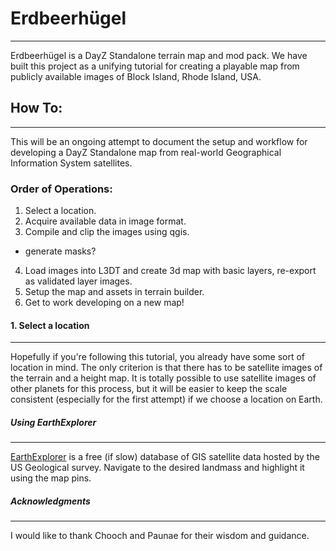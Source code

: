 # Erdbeerhügel
----------------
Erdbeerhügel is a DayZ Standalone terrain map and mod pack. We have built this project as a unifying tutorial for creating a playable map from publicly available images of Block Island, Rhode Island, USA. 








## How To:
------------------
This will be an ongoing attempt to document the setup and workflow for developing a DayZ Standalone map from real-world Geographical Information System satellites.  


### Order of Operations:
1. Select a location.
2. Acquire available data in image format.
3. Compile and clip the images using qgis.
  * generate masks?
4. Load images into L3DT and create 3d map with basic layers, re-export as validated layer images.
5. Setup the map and assets in terrain builder.
6. Get to work developing on a new map!


#### 1. Select a location
----------

Hopefully if you're following this tutorial, you already have some sort of location in mind.  The only criterion is that there has to be satellite images of the terrain and a height map.  It is totally possible to use satellite images of other planets for this process, but it will be easier to keep the scale consistent (especially for the first attempt) if we choose a location on Earth.



##### Using EarthExplorer
---------------------------
[EarthExplorer](https://earthexplorer.usgs.gov/) is a free (if slow) database of GIS satellite data hosted by the US Geological survey.  Navigate to the desired landmass and highlight it using the map pins.








##### Acknowledgments
-------------------
I would like to thank Chooch and Paunae for their wisdom and guidance. 

